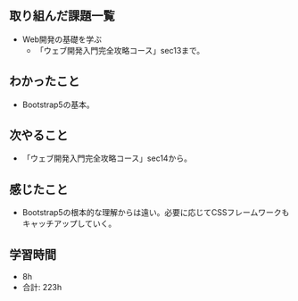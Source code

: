 ## 取り組んだ課題一覧

- Web開発の基礎を学ぶ
  - 「ウェブ開発入門完全攻略コース」sec13まで。

## わかったこと

- Bootstrap5の基本。

## 次やること

- 「ウェブ開発入門完全攻略コース」sec14から。

## 感じたこと

- Bootstrap5の根本的な理解からは遠い。必要に応じてCSSフレームワークもキャッチアップしていく。

## 学習時間

- 8h
- 合計: 223h